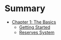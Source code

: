 # Summary

* [Chapter 1: The Basics](ch0/README.md)
    * [Getting Started](ch0/getting-started.md)
    * [Reserves System](ch0/reserves-system.md)
